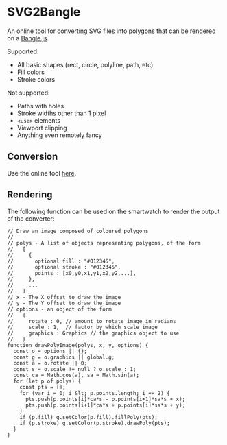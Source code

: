 # SVG2Bangle

An online tool for converting SVG files into polygons that can be rendered on a [Bangle.js](https://banglejs.com/).

Supported:
 - All basic shapes (rect, circle, polyline, path, etc)
 - Fill colors
 - Stroke colors

Not supported:
 - Paths with holes
 - Stroke widths other than 1 pixel
 - `<use>` elements
 - Viewport clipping
 - Anything even remotely fancy

## Conversion
Use the online tool [here](https://nebbishhacker.github.io/svg2bangle/).
    
## Rendering
The following function can be used on the smartwatch to render the output of the converter:

```
// Draw an image composed of coloured polygons
//
// polys - A list of objects representing polygons, of the form
//   [
//     {
//       optional fill : "#012345",
//       optional stroke : "#012345",
//       points : [x0,y0,x1,y1,x2,y2,...],
//     },
//     ...
//   ]
// x - The X offset to draw the image
// y - The Y offset to draw the image
// options - an object of the form
//   {
//     rotate : 0, // amount to rotate image in radians
//     scale : 1,  // factor by which scale image
//     graphics : Graphics // the graphics object to use
//   }
function drawPolyImage(polys, x, y, options) {
  const o = options || {};
  const g = o.graphics || global.g;
  const a = o.rotate || 0;
  const s = o.scale != null ? o.scale : 1;
  const ca = Math.cos(a), sa = Math.sin(a);
  for (let p of polys) {
    const pts = [];
    for (var i = 0; i &lt; p.points.length; i += 2) {
      pts.push(p.points[i]*ca*s - p.points[i+1]*sa*s + x);
      pts.push(p.points[i+1]*ca*s + p.points[i]*sa*s + y);
    }
    if (p.fill) g.setColor(p.fill).fillPoly(pts);
    if (p.stroke) g.setColor(p.stroke).drawPoly(pts);
  }
}
```